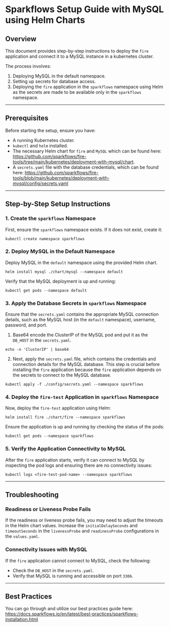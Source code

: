 # Sparkflows Setup Guide with MySQL using Helm Charts

## Overview

This document provides step-by-step instructions to deploy the `fire` application and connect it to a MySQL instance in a kubernetes cluster.

The process involves:

1. Deploying MySQL in the default namespace.
2. Setting up secrets for database access.
3. Deploying the `fire` application in the `sparkflows` namespace using Helm as the secrets are made to be available only in the `sparkflows` namespace.

---

## Prerequisites

Before starting the setup, ensure you have:

- A running Kubernetes cluster.
- `kubectl` and `helm` installed.
- The necessary Helm chart for `fire` and `MySQL` which can be found here: https://github.com/sparkflows/fire-tools/tree/main/kubernetes/deployment-with-mysql/chart.
- A `secrets.yaml` file with the database credentials, which can be found here: https://github.com/sparkflows/fire-tools/blob/main/kubernetes/deployment-with-mysql/config/secrets.yaml

---

## Step-by-Step Setup Instructions

### 1. Create the `sparkflows` Namespace

First, ensure the `sparkflows` namespace exists. If it does not exist, create it:
```
kubectl create namespace sparkflows
```

### 2. Deploy MySQL in the Default Namespace

Deploy MySQL in the `default` namespace using the provided Helm chart.
```
helm install mysql ./chart/mysql --namespace default
```

Verify that the MySQL deployment is up and running:
```
kubectl get pods --namespace default
```

### 3. Apply the Database Secrets in `sparkflows` Namespace

Ensure that the `secrets.yaml` contains the appropriate MySQL connection details, such as the MySQL host (in the `default` namespace), username, password, and port.

1. Base64 encode the ClusterIP of the MySQL pod and put it as the `DB_HOST` in the `secrets.yaml`.
```
echo -n 'ClusterIP' | base64
```

2. Next, apply the `secrets.yaml` file, which contains the credentials and connection details for the MySQL database. This step is crucial before installing the `fire` application because the `fire` application depends on the secrets to connect to the MySQL database.
```
kubectl apply -f ./config/secrets.yaml --namespace sparkflows
```

### 4. Deploy the `fire-test` Application in `sparkflows` Namespace

Now, deploy the `fire-test` application using Helm:
```
helm install fire ./chart/fire --namespace sparkflows
```

Ensure the application is up and running by checking the status of the pods:
```
kubectl get pods --namespace sparkflows
```

### 5. Verify the Application Connectivity to MySQL

After the `fire` application starts, verify it can connect to MySQL by inspecting the pod logs and ensuring there are no connectivity issues:
```
kubectl logs <fire-test-pod-name> --namespace sparkflows
```

---
## Troubleshooting

### Readiness or Liveness Probe Fails

If the readiness or liveness probe fails, you may need to adjust the timeouts in the Helm chart values. Increase the `initialDelaySeconds` and `timeoutSeconds` in the `livenessProbe` and `readinessProbe` configurations in the `values.yaml`.

### Connectivity Issues with MySQL

If the `fire` application cannot connect to MySQL, check the following:
- Check the `DB_HOST` in the `secrets.yaml`.
- Verify that MySQL is running and accessible on port `3306`.

---

## Best Practices

You can go through and utilize our best practices guide here: https://docs.sparkflows.io/en/latest/best-practices/sparkflows-installation.html

